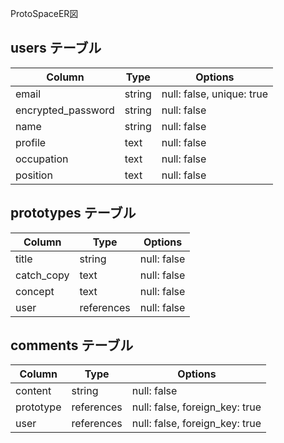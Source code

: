 ProtoSpaceER図

## users テーブル

| Column             | Type   | Options                   |
| ------------------ | ------ | ------------------------- |
| email              | string | null: false, unique: true |
| encrypted_password | string | null: false               |
| name               | string | null: false               |
| profile            | text   | null: false               |
| occupation         | text   | null: false               |
| position           | text   | null: false               |

## prototypes テーブル

| Column     | Type       | Options         |
| ---------- | ---------- | --------------- |
| title      | string     | null: false     |
| catch_copy | text       | null: false     |
| concept    | text       | null: false     |
| user       | references | null: false     |

## comments テーブル

| Column       | Type       | Options                        |
| ------------ | ---------- | ------------------------------ |
| content      | string     | null: false                    |
| prototype    | references | null: false, foreign_key: true |
| user         | references | null: false, foreign_key: true |